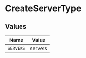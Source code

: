 # CreateServerType


## Values

| Name      | Value     |
| --------- | --------- |
| `SERVERS` | servers   |